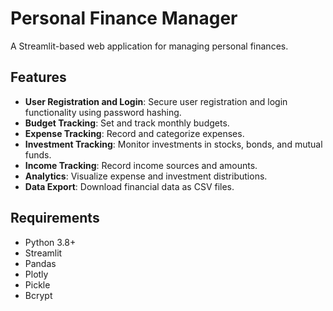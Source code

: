 # Personal Finance Manager

A Streamlit-based web application for managing personal finances.

## Features

- **User Registration and Login**: Secure user registration and login functionality using password hashing.
- **Budget Tracking**: Set and track monthly budgets.
- **Expense Tracking**: Record and categorize expenses.
- **Investment Tracking**: Monitor investments in stocks, bonds, and mutual funds.
- **Income Tracking**: Record income sources and amounts.
- **Analytics**: Visualize expense and investment distributions.
- **Data Export**: Download financial data as CSV files.

## Requirements

- Python 3.8+
- Streamlit
- Pandas
- Plotly
- Pickle
- Bcrypt
